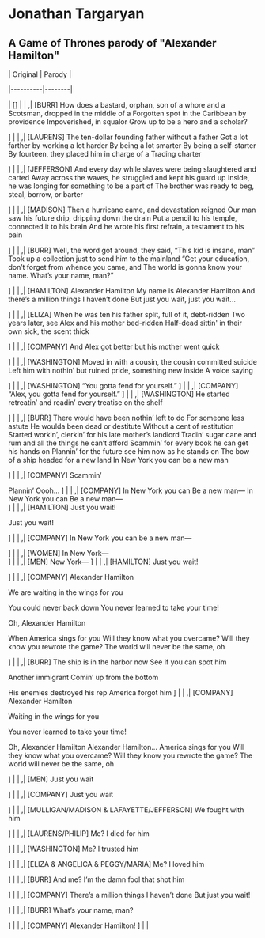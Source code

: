 
# Jonathan Targaryan
## A Game of Thrones parody of "Alexander Hamilton"

 | Original | Parody |

 |----------|--------|

| [] |  |
,| [BURR]
How does a bastard, orphan, son of a whore and a
Scotsman, dropped in the middle of a
Forgotten spot in the Caribbean by providence
Impoverished, in squalor
Grow up to be a hero and a scholar?

] |  |
,| [LAURENS]
The ten-dollar founding father without a father
Got a lot farther by working a lot harder
By being a lot smarter
By being a self-starter
By fourteen, they placed him in charge of a
Trading charter

] |  |
,| [JEFFERSON]
And every day while slaves were being slaughtered and carted
Away across the waves, he struggled and kept his guard up
Inside, he was longing for something to be a part of
The brother was ready to beg, steal, borrow, or barter

] |  |
,| [MADISON]
Then a hurricane came, and devastation reigned
Our man saw his future drip, dripping down the drain
Put a pencil to his temple, connected it to his brain
And he wrote his first refrain, a testament to his pain

] |  |
,| [BURR]
Well, the word got around, they said, “This kid is insane, man”
Took up a collection just to send him to the mainland
“Get your education, don’t forget from whence you came, and
The world is gonna know your name. What’s your name, man?”

] |  |
,| [HAMILTON]
Alexander Hamilton
My name is Alexander Hamilton
And there’s a million things I haven’t done
But just you wait, just you wait...

] |  |
,| [ELIZA]
When he was ten his father split, full of it, debt-ridden
Two years later, see Alex and his mother bed-ridden
Half-dead sittin' in their own sick, the scent thick

] |  |
,| [COMPANY]
And Alex got better but his mother went quick

] |  |
,| [WASHINGTON]
Moved in with a cousin, the cousin committed suicide
Left him with nothin’ but ruined pride, something new inside
A voice saying

] |  |
,| [WASHINGTON]
“You gotta fend for yourself.”	] |  |
,| [COMPANY]
“Alex, you gotta fend for yourself.”
] |  |
,| [WASHINGTON]
He started retreatin’ and readin’ every treatise on the shelf

] |  |
,| [BURR]
There would have been nothin’ left to do
For someone less astute
He woulda been dead or destitute
Without a cent of restitution
Started workin’, clerkin’ for his late mother’s landlord
Tradin’ sugar cane and rum and all the things he can’t afford
Scammin’ for every book he can get his hands on
Plannin’ for the future see him now as he stands on
The bow of a ship headed for a new land
In New York you can be a new man	 
 
 
 
 
 
] |  |
,| [COMPANY]
Scammin’

Plannin’
Oooh...
] |  |
,| [COMPANY]
In New York you can
Be a new man—
In New York you can
Be a new man—	 
] |  |
,| [HAMILTON]
Just you wait!

Just you wait!
 
] |  |
,| [COMPANY]
In New York you can be a new man—

] |  |
,| [WOMEN]
In New York—	 
] |  |
,| [MEN]
New York—
] |  |
,| [HAMILTON]
Just you wait!

] |  |
,| [COMPANY]
Alexander Hamilton

We are waiting in the wings for you

You could never back down
You never learned to take your time!

Oh, Alexander Hamilton

When America sings for you
Will they know what you overcame?
Will they know you rewrote the game?
The world will never be the same, oh

] |  |
,| [BURR]
The ship is in the harbor now
See if you can spot him

Another immigrant
Comin’ up from the bottom

His enemies destroyed his rep
America forgot him	] |  |
,| [COMPANY]
Alexander Hamilton

Waiting in the wings for you

You never learned to take your time!

Oh, Alexander Hamilton
Alexander Hamilton…
America sings for you
Will they know what you overcame?
Will they know you rewrote the game?
The world will never be the same, oh


] |  |
,| [MEN]
Just you wait

] |  |
,| [COMPANY]
Just you wait
 
 
 
] |  |
,| [MULLIGAN/MADISON & LAFAYETTE/JEFFERSON]
We fought with him

] |  |
,| [LAURENS/PHILIP]
Me? I died for him

] |  |
,| [WASHINGTON]
Me? I trusted him

] |  |
,| [ELIZA & ANGELICA & PEGGY/MARIA]
Me? I loved him

] |  |
,| [BURR]
And me? I’m the damn fool that shot him

] |  |
,| [COMPANY]
There’s a million things I haven’t done
But just you wait!

] |  |
,| [BURR]
What’s your name, man?

] |  |
,| [COMPANY]
Alexander Hamilton!
] |  |
